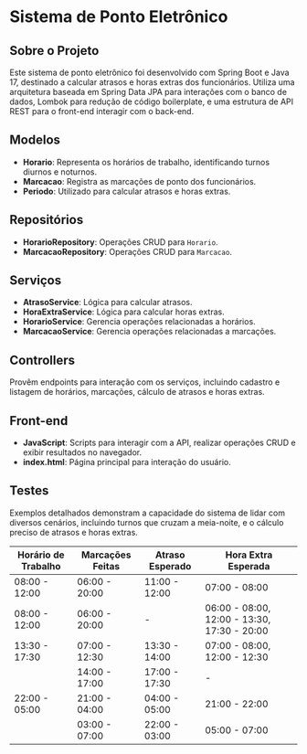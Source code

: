 # Sistema de Ponto Eletrônico

## Sobre o Projeto

Este sistema de ponto eletrônico foi desenvolvido com Spring Boot e Java 17, destinado a calcular atrasos e horas extras dos funcionários. Utiliza uma arquitetura baseada em Spring Data JPA para interações com o banco de dados, Lombok para redução de código boilerplate, e uma estrutura de API REST para o front-end interagir com o back-end.

## Modelos

- **Horario**: Representa os horários de trabalho, identificando turnos diurnos e noturnos.
- **Marcacao**: Registra as marcações de ponto dos funcionários.
- **Periodo**: Utilizado para calcular atrasos e horas extras.

## Repositórios

- **HorarioRepository**: Operações CRUD para `Horario`.
- **MarcacaoRepository**: Operações CRUD para `Marcacao`.

## Serviços

- **AtrasoService**: Lógica para calcular atrasos.
- **HoraExtraService**: Lógica para calcular horas extras.
- **HorarioService**: Gerencia operações relacionadas a horários.
- **MarcacaoService**: Gerencia operações relacionadas a marcações.

## Controllers

Provêm endpoints para interação com os serviços, incluindo cadastro e listagem de horários, marcações, cálculo de atrasos e horas extras.

## Front-end

- **JavaScript**: Scripts para interagir com a API, realizar operações CRUD e exibir resultados no navegador.
- **index.html**: Página principal para interação do usuário.

## Testes

Exemplos detalhados demonstram a capacidade do sistema de lidar com diversos cenários, incluindo turnos que cruzam a meia-noite, e o cálculo preciso de atrasos e horas extras.

| Horário de Trabalho | Marcações Feitas | Atraso Esperado | Hora Extra Esperada |
|---------------------|------------------|-----------------|---------------------|
| 08:00 - 12:00       | 06:00 - 20:00    | 11:00 - 12:00    | 07:00 - 08:00        |
| 08:00 - 12:00       | 06:00 - 20:00    | -                | 06:00 - 08:00, 12:00 - 13:30, 17:30 - 20:00 |
| 13:30 - 17:30       | 07:00 - 12:30    | 13:30 - 14:00    | 07:00 - 08:00, 12:00 - 12:30 |
|                     | 14:00 - 17:00    | 17:00 - 17:30    | -                     |
| 22:00 - 05:00       | 21:00 - 04:00    | 04:00 - 05:00    | 21:00 - 22:00        |
|                     | 03:00 - 07:00    | 22:00 - 03:00    | 05:00 - 07:00        |


